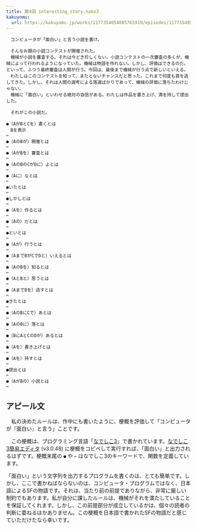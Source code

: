 ```yaml
---
title: 第4回 interesting_story.nako3
kakuyomu:
  url: https://kakuyomu.jp/works/1177354054885765919/episodes/1177354054886978511
---
```


```
　コンピュータが「面白い」と言う小説を書け。

　そんなお題の小説コンテストが開催された。
　機械が小説を審査する。それは今どき珍しくない。小説コンテストの一次審査の多くが、機械によって行われるようになっていた。機械は物語を作れない。しかし、評価はできるのだ。といって、ふつう最終審査は人間が行う。今回は、最後まで機械が行う点で新しいといえる。
　わたしはこのコンテストを知って、またとないチャンスだと思った。これまで何度も賞を逃してきた。しかし、それは人間の選考による落選ばかりであって、機械の評価に落ちたわけじゃない。
　機械に「面白い」といわせる絶対の自信がある。わたしは作品を書き上げ、満を持して提出した。

　それがこの小説だ。

●（AがBとCを）書くとは
　Bを表示
←
●（AのBが）開催とは
←
●（AがBを）審査とは
←
●（AのBのCがDに）よとは
←
●（Aに）なとは
←
●いたとは
←
●しかしとは
←
●（Aを）作るとは
←
●（Aの）だとは
←
●といとは
←
●（Aが）行うとは
←
●（AまでBがCでDと）いえるとは
←
●（AのBを）知るとは
←
●（AとBと）思うとは
←
●（AまでBを）逃すとは
←
●きたとは
←
●（AのBにCで）あとは
←
●（AのBに）落とは
←
●（BにAとCのDが）あるとは
←
●（Aを）書き上げとは
←
●（Aを）持すとは
←
●提出とは
←
●（AがBの）小説とは
←
```

## アピール文

　私の決めたルールは、作中にも書いたように、梗概を評価して「コンピュータが『面白い』と言う」ことです。

　この梗概は、プログラミング言語「[なでしこ3](https://nadesi.com/doc3/)」で書かれています。[なでしこ3簡易エディタ](https://nadesi.com/doc3/index.php?%E3%81%AA%E3%81%A7%E3%81%97%E3%81%933%E7%B0%A1%E6%98%93%E3%82%A8%E3%83%87%E3%82%A3%E3%82%BF) (v3.0.48) に梗概をコピペして実行すれば、「面白い」と出力されるはずです。梗概末尾の `●` や `←` はなでしこ3のキーワードで、関数を定義しています。

「面白い」という文字列を出力するプログラムを書くのは、とても簡単です。しかし、ここで書かねばならないのは、コンピュータ・プログラムではなく、日本語によるSFの物語です。それは、当たり前の前提でありながら、非常に厳しい制約でもあります。私が自分に課したルールは、機械がそれを満たしていることを保証してくれます。しかし、この前提部分が成立しているかは、個々の読者の判断に委ねるほかありません。この梗概を日本語で書かれたSFの物語だと感じていただけたなら幸いです。
